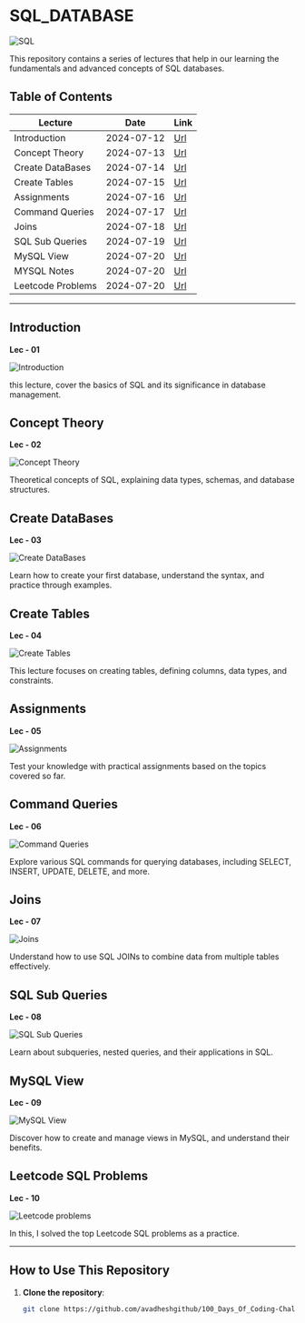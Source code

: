 # SQL_DATABASE

![SQL](https://img.shields.io/badge/SQL-Database_MYSQL-blue)

 This repository contains a series of lectures that help in our learning the fundamentals and advanced concepts of SQL databases.

## Table of Contents

| Lecture           | Date       | Link                                                     |
|-------------------|------------|----------------------------------------------------------|
| Introduction      | 2024-07-12 | [Url](https://github.com/avadheshgithub/SQL_DATABASE)    |
| Concept Theory    | 2024-07-13 | [Url](https://github.com/avadheshgithub/SQL_DATABASE)    |
| Create DataBases  | 2024-07-14 | [Url](https://github.com/avadheshgithub/SQL_DATABASE)    |
| Create Tables     | 2024-07-15 | [Url](https://github.com/avadheshgithub/SQL_DATABASE)    |
| Assignments       | 2024-07-16 | [Url](https://github.com/avadheshgithub/SQL_DATABASE)    |
| Command Queries   | 2024-07-17 | [Url](https://github.com/avadheshgithub/SQL_DATABASE)    |
| Joins             | 2024-07-18 | [Url](https://github.com/avadheshgithub/SQL_DATABASE)    |
| SQL Sub Queries   | 2024-07-19 | [Url](https://github.com/avadheshgithub/SQL_DATABASE)    |
| MySQL View        | 2024-07-20 | [Url](https://github.com/avadheshgithub/SQL_DATABASE)    |
| MYSQL Notes       | 2024-07-20 | [Url](https://github.com/avadheshgithub/SQL_DATABASE)    |
| Leetcode Problems | 2024-07-20 | [Url](https://github.com/avadheshgithub/SQL_DATABASE/tree/main/Leetcode%20SQL%20Problems_)    |


---

## Introduction
**Lec - 01**

![Introduction](https://img.shields.io/badge/SQL-Introduction-blue)

this lecture, cover the basics of SQL and its significance in database management.

## Concept Theory
**Lec - 02**

![Concept Theory](https://img.shields.io/badge/SQL-Concept_Theory-blue)

 Theoretical concepts of SQL, explaining data types, schemas, and database structures.

## Create DataBases
**Lec - 03**

![Create DataBases](https://img.shields.io/badge/SQL-Create_Databases-blue)

Learn how to create your first database, understand the syntax, and practice through examples.

## Create Tables
**Lec - 04**

![Create Tables](https://img.shields.io/badge/SQL-Create_Tables-blue)

This lecture focuses on creating tables, defining columns, data types, and constraints.

## Assignments
**Lec - 05**

![Assignments](https://img.shields.io/badge/SQL-Assignments-blue)

Test your knowledge with practical assignments based on the topics covered so far.

## Command Queries
**Lec - 06**

![Command Queries](https://img.shields.io/badge/SQL-Command_Queries-blue)

Explore various SQL commands for querying databases, including SELECT, INSERT, UPDATE, DELETE, and more.

## Joins
**Lec - 07**

![Joins](https://img.shields.io/badge/SQL-Joins-blue)

Understand how to use SQL JOINs to combine data from multiple tables effectively.

## SQL Sub Queries
**Lec - 08**

![SQL Sub Queries](https://img.shields.io/badge/SQL-Sub_Queries-blue)

Learn about subqueries, nested queries, and their applications in SQL.

## MySQL View
**Lec - 09**

![MySQL View](https://img.shields.io/badge/SQL-MySQL_View-blue)

 Discover how to create and manage views in MySQL, and understand their benefits.


## Leetcode SQL Problems
**Lec - 10**

![Leetcode problems](https://img.shields.io/badge/SQL-Leetcode_Problems-blue)

In this, I solved the top Leetcode SQL problems as a practice.

---


## How to Use This Repository

1. **Clone the repository**: 
   ```bash
   git clone https://github.com/avadheshgithub/100_Days_Of_Coding-Challenge
